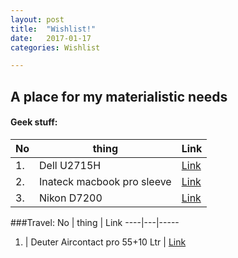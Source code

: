 ```yaml
---
layout: post
title:  "Wishlist!"
date:   2017-01-17 
categories: Wishlist

---
```


## A place for my materialistic needs

#### Geek stuff:
No | thing | Link
----|---|-----
1. | Dell U2715H | [Link](https://www.amazon.de/Dell-U2715H-Monitor-Reaktionszeit-schwarz/dp/B00PRCRWRU/ref=sr_1_1?ie=UTF8&qid=1484639273&sr=8-1&keywords=dell+ultrasharp+u2715h+27-inch+screen+led-lit+monitor)
2. | Inateck macbook pro sleeve | [Link](https://www.amazon.de/Inateck-Macbook-Retina-Sleeve-Ultrabook/dp/B00JO70ZDW/ref=ya_st_pd_dx_mr_3?_encoding=UTF8&pd_rd_i=B00JO70ZDW&pd_rd_r=XGZC8CMVZTGVF9QQAK7T&pd_rd_w=6U16N&pd_rd_wg=ncfqN&psc=1&refRID=XGZC8CMVZTGVF9QQAK7T)
3. | Nikon D7200 | [Link](https://www.amazon.de/Nikon-SLR-Digitalkamera-LCD-Display-Full-HD-Video-Kameragehäuse/dp/B00U5W8HFI/ref=sr_1_1?ie=UTF8&qid=1484642276&sr=8-1&keywords=nikon+D7200)



###Travel:
No | thing | Link
----|---|-----
1. | Deuter Aircontact pro 55+10 Ltr | [Link](https://www.amazon.de/Deuter-Aircontact-Rucksack-Black-Titan/dp/B01CBOADW2/ref=sr_1_1?ie=UTF8&qid=1484639636&sr=8-1&keywords=deuter+aircontact+55+10)




